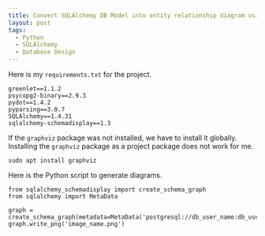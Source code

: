 ```yaml
---
title: Convert SQLAlchemy DB Model into entity relationship diagram using Python
layout: post
tags:
  - Python
  - SQLAlchemy
  - Database Design
---
```


Here is my `requirements.txt` for the project.

    greenlet==1.1.2
    psycopg2-binary==2.9.3
    pydot==1.4.2
    pyparsing==3.0.7
    SQLAlchemy==1.4.31
    sqlalchemy-schemadisplay==1.3

If the `graphviz` package was not installed, we have to install it globally. Installing the `graphviz` package as a project package does not work for me.

    sudo apt install graphviz

Here is the Python script to generate diagrams.

    from sqlalchemy_schemadisplay import create_schema_graph
    from sqlalchemy import MetaData

    graph = create_schema_graph(metadata=MetaData('postgresql://db_user_name:db_user_password@db_host_name/db_name'))
    graph.write_png('image_name.png')
